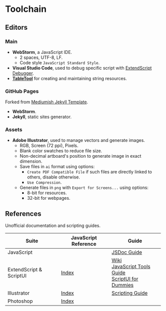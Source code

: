 # Toolchain

## Editors

### Main

- **WebStorm**, a JavaScript IDE.
  - 2 spaces, UTF-8, LF.
  - Code style `JavaScript Standard Style`.
- **Visual Studio Code**, used to debug specific script
  with [ExtendScript Debugger](https://marketplace.visualstudio.com/items?itemName=Adobe.extendscript-debug).
- **[TableTool](https://github.com/jakob/TableTool/)** for creating and maintaining string
  resources.

### GitHub Pages

Forked from [Mediumish Jekyll Template](https://github.com/wowthemesnet/mediumish-theme-jekyll/).

- **WebStorm**.
- **Jekyll**, static sites generator.

### Assets

- **Adobe Illustrator**, used to manage vectors and generate images.
  - RGB, Screen (72 ppi), Pixels.
  - Blank color swatches to reduce file size.
  - Non-decimal artboard's position to generate image in exact dimension.
  - Save files in `ai` format using options:
    - `Create PDF Compatible File` if such files are directly linked to others, disable otherwise.
    - `Use Compression`.
  - Generate files in `png` with `Export for Screens...` using options:
    - 8-bit for resources.
    - 32-bit for webpages.

## References

Unofficial documentation and scripting guides.

| Suite | JavaScript Reference | Guide |
| --- | --- | --- |
| JavaScript | | [JSDoc Guide](https://jsdoc.app/) |
| ExtendScript & ScriptUI | [Index](https://documentation.help/CS3-ScriptUI/inxx.html) | [Wiki](https://github.com/ExtendScript/wiki/wiki/) <br> [JavaScript Tools Guide](https://extendscript.docsforadobe.dev/) <br> [ScriptUI for Dummies](https://www.daube.ch/docu/fm-documentation/ExtendScript/ScriptUI_for_Dummies-%5BPeterKahrel%5D.pdf) |
| Illustrator | [Index](https://documentation.help/Illustrator-CS6/inxx.html) | [Scripting Guide](https://ai-scripting.docsforadobe.dev/) |
| Photoshop | [Index](https://documentation.help/Photoshop-CS5/inxx.html) | |
